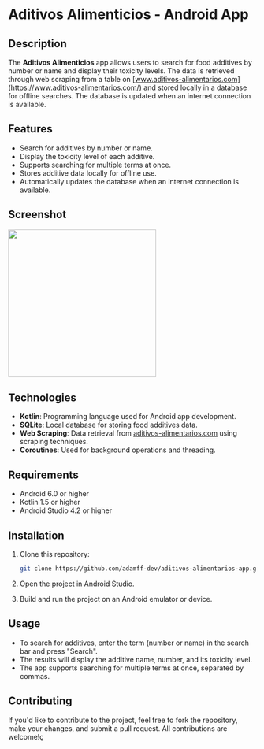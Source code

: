 # Aditivos Alimenticios - Android App

## Description

The **Aditivos Alimenticios** app allows users to search for food additives by number or name and display their toxicity levels. The data is retrieved through web scraping from a table on [www.aditivos-alimentarios.com](https://www.aditivos-alimentarios.com/) and stored locally in a database for offline searches. The database is updated when an internet connection is available.

## Features

- Search for additives by number or name.
- Display the toxicity level of each additive.
- Supports searching for multiple terms at once.
- Stores additive data locally for offline use.
- Automatically updates the database when an internet connection is available.

## Screenshot

<img src="https://i.imgur.com/IoDOHPY.jpeg" width="300" />

## Technologies

- **Kotlin**: Programming language used for Android app development.
- **SQLite**: Local database for storing food additives data.
- **Web Scraping**: Data retrieval from [aditivos-alimentarios.com](https://www.aditivos-alimentarios.com/) using scraping techniques.
- **Coroutines**: Used for background operations and threading.

## Requirements

- Android 6.0 or higher
- Kotlin 1.5 or higher
- Android Studio 4.2 or higher

## Installation

1. Clone this repository:

   ```bash
   git clone https://github.com/adamff-dev/aditivos-alimentarios-app.git

2. Open the project in Android Studio.

3. Build and run the project on an Android emulator or device.

## Usage

- To search for additives, enter the term (number or name) in the search bar and press "Search".
- The results will display the additive name, number, and its toxicity level.
- The app supports searching for multiple terms at once, separated by commas.

## Contributing

If you'd like to contribute to the project, feel free to fork the repository, make your changes, and submit a pull request. All contributions are welcome!ç
